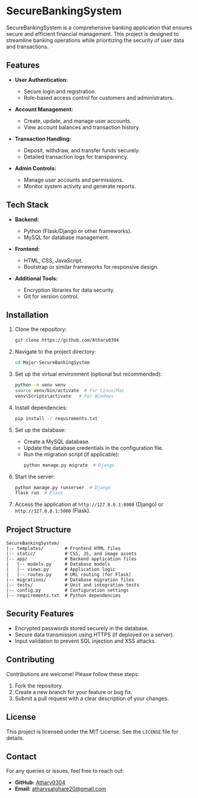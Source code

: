 # SecureBankingSystem

SecureBankingSystem is a comprehensive banking application that ensures secure and efficient financial management. This project is designed to streamline banking operations while prioritizing the security of user data and transactions.

## Features

- **User Authentication:**
  - Secure login and registration.
  - Role-based access control for customers and administrators.

- **Account Management:**
  - Create, update, and manage user accounts.
  - View account balances and transaction history.

- **Transaction Handling:**
  - Deposit, withdraw, and transfer funds securely.
  - Detailed transaction logs for transparency.

- **Admin Controls:**
  - Manage user accounts and permissions.
  - Monitor system activity and generate reports.

## Tech Stack

- **Backend:**
  - Python (Flask/Django or other frameworks).
  - MySQL for database management.

- **Frontend:**
  - HTML, CSS, JavaScript.
  - Bootstrap or similar frameworks for responsive design.

- **Additional Tools:**
  - Encryption libraries for data security.
  - Git for version control.

## Installation

1. Clone the repository:
   ```bash
   git clone https://github.com/Atharv0304
   ```

2. Navigate to the project directory:
   ```bash
   cd Major-SecureBankingSystem
   ```

3. Set up the virtual environment (optional but recommended):
   ```bash
   python -m venv venv
   source venv/bin/activate  # For Linux/Mac
   venv\Scripts\activate   # For Windows
   ```

4. Install dependencies:
   ```bash
   pip install -r requirements.txt
   ```

5. Set up the database:
   - Create a MySQL database.
   - Update the database credentials in the configuration file.
   - Run the migration script (if applicable):
     ```bash
     python manage.py migrate  # Django
     ```

6. Start the server:
   ```bash
   python manage.py runserver  # Django
   flask run  # Flask
   ```

7. Access the application at `http://127.0.0.1:8000` (Django) or `http://127.0.0.1:5000` (Flask).

## Project Structure

```
SecureBankingSystem/
|-- templates/        # Frontend HTML files
|-- static/           # CSS, JS, and image assets
|-- app/              # Backend application files
|   |-- models.py     # Database models
|   |-- views.py      # Application logic
|   |-- routes.py     # URL routing (for Flask)
|-- migrations/       # Database migration files
|-- tests/            # Unit and integration tests
|-- config.py         # Configuration settings
|-- requirements.txt  # Python dependencies
```

## Security Features

- Encrypted passwords stored securely in the database.
- Secure data transmission using HTTPS (if deployed on a server).
- Input validation to prevent SQL injection and XSS attacks.

## Contributing

Contributions are welcome! Please follow these steps:

1. Fork the repository.
2. Create a new branch for your feature or bug fix.
3. Submit a pull request with a clear description of your changes.

## License

This project is licensed under the MIT License. See the `LICENSE` file for details.

## Contact

For any queries or issues, feel free to reach out:

- **GitHub:** [Atharv0304](https://github.com/Atharv0304)
- **Email:** atharvsatghare20@gmail.com
